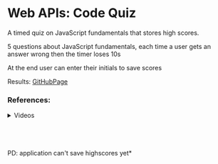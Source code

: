 # Web APIs: Code Quiz

A timed quiz on JavaScript fundamentals that stores high scores.

5 questions about JavaScript fundamentals, each time a user gets an answer wrong then the timer loses 10s

At the end user can enter their initials to save scores

Results: 
[GitHubPage](https://r-alo.github.io/hmwSession4/)

<!-- ![Code Quiz Challenge]() -->


### References:
 <details><summary> Videos </summary>

- [Build A Quiz App With JavaScript](https://www.youtube.com/watch?v=riDzcEQbX6k)

</details>

<br>
<br>
<br>
<br>
PD: application can't save highscores yet*